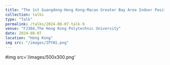 ```yaml
---
title: "The 1st Guangdong-Hong Kong-Macao Greater Bay Area Indoor Positioning Youth Academic Seminar"
collection: talks
type: "Talk"
permalink: /talks/2024-08-07-talk-9
venue: "FJ304,The Hong Kong Polytechnic University"
date: 2024-08-07
location: "Hong Kong"
img src: "/images/IPYAS.png"
---
```


#img src='/images/500x300.png'
